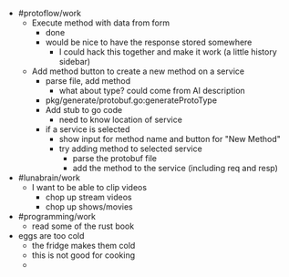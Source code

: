 - #protoflow/work
	- Execute method with data from form
		- done
		- would be nice to have the response stored somewhere
			- I could hack this together and make it work (a little history sidebar)
	- Add method button to create a new method on a service
		- parse file, add method
			- what about type? could come from AI description
		- pkg/generate/protobuf.go:generateProtoType
		- Add stub to go code
			- need to know location of service
		- if a service is selected
			- show input for method name and button for "New Method"
			- try adding method to selected service
				- parse the protobuf file
				- add the method to the service (including req and resp)
- #lunabrain/work
	- I want to be able to clip videos
		- chop up stream videos
		- chop up shows/movies
- #programming/work
	- read some of the rust book
- eggs are too cold
	- the fridge makes them cold
	- this is not good for cooking
	-